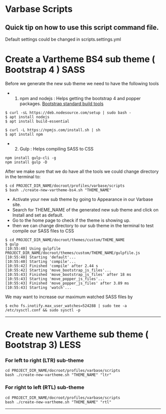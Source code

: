 # Varbase Scripts

## Quick tip on how to use this script command file.

Default settings could be changed in scripts.settings.yml


# Create a Vartheme BS4 sub theme ( Bootstrap 4 ) SASS

Before we generate the new sub theme we need to have the following tools
* 1. npm and nodejs : Helps getting the bootstrap 4 and popper packages. 
        [Bootstrap standard build tools](https://getbootstrap.com/docs/4.0/getting-started/build-tools/)
```
$ curl -sL https://deb.nodesource.com/setup | sudo bash -
$ apt install nodejs
$ apt install build-essential

$ curl -L https://npmjs.com/install.sh | sh
$ apt install npm
```

* 2. Gulp : Helps compiling SASS to CSS
```
npm install gulp-cli -g
npm install gulp -D
```


After we make sure that we do have all the tools we could change directory
 in the terminal to:

```
$ cd PROJECT_DIR_NAME/docroot/profiles/varbase/scripts
$ bash ./create-new-vartheme-bs4.sh "THEME_NAME"
```

* Activate your new sub theme by going to Appearance in our Varbase site.
* Search for THEME_NAME of the generated new sub theme and click on Install
 and set as default.
* Go to the home page to check if the theme is showing up.
* then we can change directory to our sub theme in the terminal to test compile
 our SASS files to CSS

```
$ cd PROJECT_DIR_NAME/docroot/themes/custom/THEME_NAME
$ gulp
[10:55:40] Using gulpfile PROJECT_DIR_NAME/docroot/themes/custom/THEME_NAME/gulpfile.js
[10:55:40] Starting 'default'...
[10:55:40] Starting 'compile'...
[10:55:42] Finished 'compile' after 2.44 s
[10:55:42] Starting 'move_bootstrap_js_files'...
[10:55:43] Finished 'move_bootstrap_js_files' after 18 ms
[10:55:43] Starting 'move_popper_js_files'...
[10:55:43] Finished 'move_popper_js_files' after 3.89 ms
[10:55:43] Starting 'watch'...
```


We may want to increase our maximum watched SASS files by
```
$ echo fs.inotify.max_user_watches=524288 | sudo tee -a /etc/sysctl.conf && sudo sysctl -p
```

--------------------------------------------------------------------------------


# Create new Vartheme sub theme ( Bootstrap 3) LESS


### For left to right (LTR) sub-theme
```
cd PROJECT_DIR_NAME/docroot/profiles/varbase/scripts
bash ./create-new-vartheme.sh "THEME_NAME" "ltr"
```

### For right to left (RTL) sub-theme
```
cd PROJECT_DIR_NAME/docroot/profiles/varbase/scripts
bash ./create-new-vartheme.sh "THEME_NAME" "rtl"
```
--------------------------------------------------------------------------------
